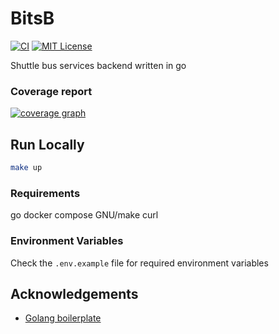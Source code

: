 # BitsB

[![CI](https://github.com/sainak/bitsb/actions/workflows/main.yml/badge.svg)](https://github.com/sainak/bitsb/actions/workflows/main.yml) [![MIT License](https://img.shields.io/badge/License-MIT-green.svg)](https://choosealicense.com/licenses/mit/)

Shuttle bus services backend written in go

### Coverage report

[![coverage graph](https://codecov.io/github/sainak/bitsb/branch/main/graphs/tree.svg?token=OTQIKVNA83)](https://codecov.io/gh/sainak/bitsb)

## Run Locally

```bash
make up
```

### Requirements

go
docker compose
GNU/make
curl

### Environment Variables

Check the `.env.example` file for required environment variables

## Acknowledgements

- [Golang boilerplate](https://github.com/bxcodec/go-clean-arch)

